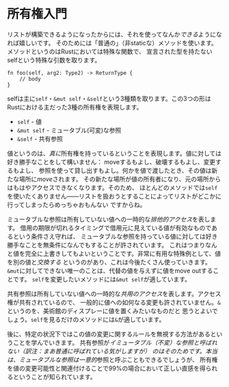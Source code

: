 # 所有権入門

<!-- Now that we can construct a list, it'd be nice to be able to *do* something -->
<!-- with it. We do that with "normal" (non-static) methods. Methods are a special -->
<!-- case of function in Rust because of  the `self` argument, which doesn't have -->
<!-- a declared type: -->
リストが構築できるようになったからには、それを使ってなんか*できる*ようになれば嬉しいです。
そのためには「普通の」（非staticな）メソッドを使います。メソッドというのはRustにおいては特殊な関数で、
宣言された型を持たないselfという特殊な引数を取ります。

```rust,ignore
fn foo(self, arg2: Type2) -> ReturnType {
    // body
}
```

<!-- There are 3 primary forms that self can take: `self`, `&mut self`, and `&self`. -->
<!-- These 3 forms represent the three primary forms of ownership in Rust: -->
selfは主に`self`・`&mut self`・`&self`という3種類を取ります。この3つの形は
Rustにおける主だった3種の所有権を表現します。

<!-- * `self` - Value -->
<!-- * `&mut self` - mutable reference -->
<!-- * `&self` - shared reference -->
* `self` - 値
* `&mut self` - ミュータブル(可変)な参照
* `&self` - 共有参照
<!-- 普通「イミュータブルな参照」と呼ばれているっぽくて困っている -->
<!-- 「共有参照」と訳しているteratailを見つけたのでとりあえず採用 -->

<!-- A value represents *true* ownership. You can do whatever you want with a value: -->
<!-- move it, destroy it, mutate it, or loan it out via a reference. When you pass -->
<!-- something by value, it's *moved* to the new location. The new location now -->
<!-- owns the value, and the old location can no longer access it. For this reason -->
<!-- most methods don't want `self` -- it would be pretty lame if trying to work with -->
<!-- a list made it go away! -->
値というのは、*真に*所有権を持っているということを表現します。値に対しては好き勝手なことをして構いません：
move<!-- technical termな気がしてる -->するもよし、破壊するもよし、変更するもよし、
参照を使って貸し出すもよし。何かを値で渡したとき、その値は新たな場所に*move*されます。
その新たな場所が値の所有者になり、元の場所からはもはやアクセスできなくなります。そのため、
ほとんどのメソッドでは`self`を使いたくありません――リストを扱おうとすることによってリストがどこかに
行ってしまったらめっちゃおもんない<!--かなり困ってググったらこれが出てきた。これよりうまい訳語が思いつかない。-->
ですからね。

<!-- A mutable reference represents temporary *exclusive access* to a value that you -->
<!-- don't own. You're allowed to do absolutely anything you want to a value you -->
<!-- have a mutable reference to as long as when your loan expires, wherever you -->
<!-- loaned it from still sees a valid value. This means you can actually completely -->
<!-- overwrite the value. A really useful special case of this is *swapping* a value -->
<!-- out for another, which we'll be using a lot. The only thing you can't do with an -->
<!-- `&mut` is move the value out with no replacement. `&mut self` is great for -->
<!-- methods that want to mutate `self`. -->
ミュータブルな参照は所有していない値への一時的な*排他的アクセス*を表します。
借用の期限が切れるタイミングで借用元に見えている値が有効なものであるという条件さえ守れば、
ミュータブルな参照を持っている値に対しては好き勝手なことを無条件になんでもすることが許されています。
これはつまりなんと値を完全に上書きしてもよいということです。非常に有用な特殊例として、値を別の値と*交換する*
というのがあり、<!-- swap out の outを上手く訳出したい -->これは今後たくさん使っていきます。
`&mut`に対してできない唯一のことは、代替の値を与えずに値をmove out<!-- これどうしよう -->することです。
`self`を変更したいメソッドには`&mut self`が適しています。

<!-- A shared reference represents temporary *shared access* to a value that you -->
<!-- don't own. Because you have shared access, you're generally not allowed to -->
<!-- mutate anything. Think of `&` as putting the value out on display in a museum. -->
<!-- `&` is great for methods that only want to observe `self`. -->
共有参照は所有していない値への一時的な*共用のアクセス*を表します。アクセス権が共有されているので、
一般的に値への如何なる変更も許されていません。`&`というのを、美術館のディスプレーに値を置くみたいなものだと
思うとよいでしょう。`self`を見るだけのメソッドには`&`が適しています。

<!-- Later we'll see that the rule about mutation can be bypassed in certain cases. -->
<!-- This is why shared references aren't called *immutable* references. Really, -->
<!-- mutable references could be called *unique* references, but we've found that -->
<!-- relating ownership to mutability gives the right intuition 99% of the time. -->
後に、特定の状況下ではこの値の変更に関するルールを無視する方法があるということを学んでいきます。
共有参照が*イミュータブル（不変）*な参照と呼ばれない（訳注：まあ普通に呼ばれている気がしますが）
のはそのためです。本当は、ミュータブルな参照は*一意的*参照と呼ぶこともできるでしょうが、
所有権を値の変更可能性と関連付けることで99%の場合において正しい直感を得られるということが知られています。
